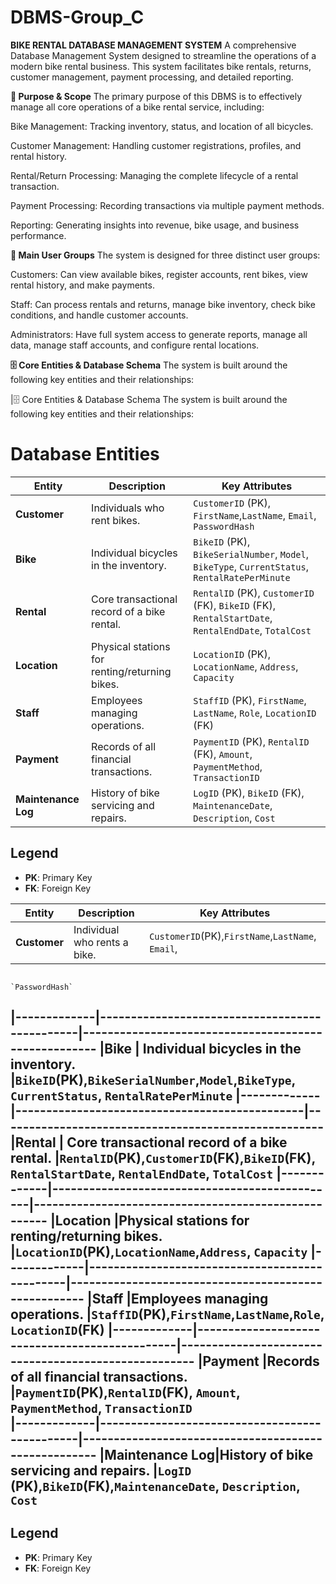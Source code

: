 # DBMS-Group_C
**BIKE RENTAL DATABASE MANAGEMENT SYSTEM**
A comprehensive Database Management System designed to streamline the operations of a modern bike rental business. This system facilitates bike rentals, returns, customer management, payment processing, and detailed reporting.


**🎯 Purpose & Scope**
The primary purpose of this DBMS is to effectively manage all core operations of a bike rental service, including:

Bike Management: Tracking inventory, status, and location of all bicycles.

Customer Management: Handling customer registrations, profiles, and rental history.

Rental/Return Processing: Managing the complete lifecycle of a rental transaction.

Payment Processing: Recording transactions via multiple payment methods.

Reporting: Generating insights into revenue, bike usage, and business performance.


**👥 Main User Groups**
The system is designed for three distinct user groups:

Customers: Can view available bikes, register accounts, rent bikes, view rental history, and make payments.

Staff: Can process rentals and returns, manage bike inventory, check bike conditions, and handle customer accounts.

Administrators: Have full system access to generate reports, manage all data, manage staff accounts, and configure rental locations.


**🗄️ Core Entities & Database Schema**
The system is built around the following key entities and their relationships:

|🗄️ Core Entities & Database Schema
The system is built around the following key entities and their relationships:


# Database Entities

| Entity              | Description                                        | Key Attributes                                                                   |
|--------------------|----------------------------------------------------|----------------------------------------------------------------------------------|
| **Customer**       | Individuals who rent bikes.                        | `CustomerID` (PK), `FirstName`,`LastName`, `Email`, `PasswordHash`             |
| **Bike**           | Individual bicycles in the inventory.              | `BikeID` (PK), `BikeSerialNumber`, `Model`, `BikeType`, `CurrentStatus`, `RentalRatePerMinute` |
| **Rental**         | Core transactional record of a bike rental.       | `RentalID` (PK), `CustomerID` (FK), `BikeID` (FK), `RentalStartDate`, `RentalEndDate`, `TotalCost` |
| **Location**       | Physical stations for renting/returning bikes.    | `LocationID` (PK), `LocationName`, `Address`, `Capacity`                        |
| **Staff**          | Employees managing operations.                     | `StaffID` (PK), `FirstName`, `LastName`, `Role`, `LocationID` (FK)              |
| **Payment**        | Records of all financial transactions.            | `PaymentID` (PK), `RentalID` (FK), `Amount`, `PaymentMethod`, `TransactionID`   |
| **Maintenance Log** | History of bike servicing and repairs.            | `LogID` (PK), `BikeID` (FK), `MaintenanceDate`, `Description`, `Cost`           |

## Legend
- **PK**: Primary Key
- **FK**: Foreign Key

|Entity       |Description                                    |Key Attributes
|-----------  |-----------------------------------------------|-----------------------------------------------------
|**Customer** |Individual who rents a bike.                   | `CustomerID`(PK),`FirstName`,`LastName`, `Email`,
                                                                `PasswordHash`
|-------------|-----------------------------------------------|-----------------------------------------------------
|**Bike**     | Individual bicycles in the inventory.         |`BikeID`(PK),`BikeSerialNumber`,`Model`,`BikeType`,
                                                               `CurrentStatus`, `RentalRatePerMinute`
|-------------|-----------------------------------------------|-----------------------------------------------------
|**Rental**   | Core transactional record of a bike rental.   |`RentalID`(PK),`CustomerID`(FK),`BikeID`(FK), 
                                                               `RentalStartDate`, `RentalEndDate`, `TotalCost` 
|-------------|-----------------------------------------------|-----------------------------------------------------
|**Location** |Physical stations for renting/returning bikes. |`LocationID`(PK),`LocationName`,`Address`, `Capacity`
|-------------|-----------------------------------------------|-----------------------------------------------------
|**Staff**    |Employees managing operations.                 |`StaffID`(PK),`FirstName`,`LastName`,`Role`, 
                                                               `LocationID`(FK)
|-------------|-----------------------------------------------|-----------------------------------------------------
|**Payment**  |Records of all financial transactions.         |`PaymentID`(PK),`RentalID`(FK), `Amount`, 
                                                               `PaymentMethod`, `TransactionID`   
|-------------|-----------------------------------------------|-----------------------------------------------------
|**Maintenance Log**|History of bike servicing and repairs.   |`LogID` (PK),`BikeID`(FK),`MaintenanceDate`, 
                                                               `Description`, `Cost`   
--------------------------------------------------------------------------------------------------------------------
## Legend
- **PK**: Primary Key
- **FK**: Foreign Key        

